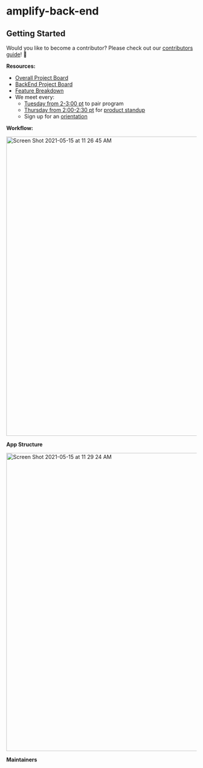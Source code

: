 # amplify-back-end

## Getting Started

Would you like to become a contributor? Please check out our [contributors guide](.github/CONTRIBUTING.md)! 💝

**Resources:** 
- [Overall Project Board](https://github.com/orgs/Ally-Guide/projects/1)
- [BackEnd Project Board](https://github.com/ProgramEquity/amplify-back-end/projects/1)
- [Feature Breakdown](https://docs.google.com/document/d/18_LItwQkJeWsjAnTThtZxUf_PvpohVRLgJwyciM9tHU/edit?usp=sharing)
- We meet every:
  - [Tuesday from 2-3:00 pt](https://calendar.google.com/event?action=TEMPLATE&tmeid=NWh1NzdqYmRncXJsbzVlMTVocXBkMXFkZ2JfMjAyMTExMjNUMjIwMDAwWiBjX2FpcHRzdTR0djNlZnRrbzEwZWNodDd2cmIwQGc&tmsrc=c_aiptsu4tv3eftko10echt7vrb0%40group.calendar.google.com&scp=ALL) to pair program
  - [Thursday from 2:00-2:30 pt](https://calendar.google.com/event?action=TEMPLATE&tmeid=dDBvbWYxNDcyMjgyZ3E5M2FqcWU4aWExYWNfMjAyMTExMThUMjIwMDAwWiBjX2FpcHRzdTR0djNlZnRrbzEwZWNodDd2cmIwQGc&tmsrc=c_aiptsu4tv3eftko10echt7vrb0%40group.calendar.google.com&scp=ALL) for [product standup](https://github.com/ProgramEquity/amplify-back-end/discussions/113)
  - Sign up for an [orientation](https://forms.gle/4miQJ8ccuWdeJha16)


**Workflow:**

<img width="792" alt="Screen Shot 2021-05-15 at 11 26 45 AM" src="https://user-images.githubusercontent.com/9143339/118374352-79d68a80-b570-11eb-9f21-703ce12a9638.png">

**App Structure**

<img width="789" alt="Screen Shot 2021-05-15 at 11 29 24 AM" src="https://user-images.githubusercontent.com/9143339/118374438-ea7da700-b570-11eb-9e1b-d6521e9a439c.png">

**Maintainers**




